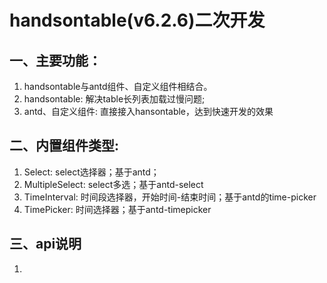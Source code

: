 # handsontable(v6.2.6)二次开发

## 一、主要功能：
1. handsontable与antd组件、自定义组件相结合。
2. handsontable: 解决table长列表加载过慢问题;
3. antd、自定义组件: 直接接入hansontable，达到快速开发的效果

## 二、内置组件类型:
1. Select: select选择器；基于antd；
2. MultipleSelect: select多选；基于antd-select
2. TimeInterval: 时间段选择器，开始时间-结束时间；基于antd的time-picker
3. TimePicker: 时间选择器；基于antd-timepicker

## 三、api说明
1. 

